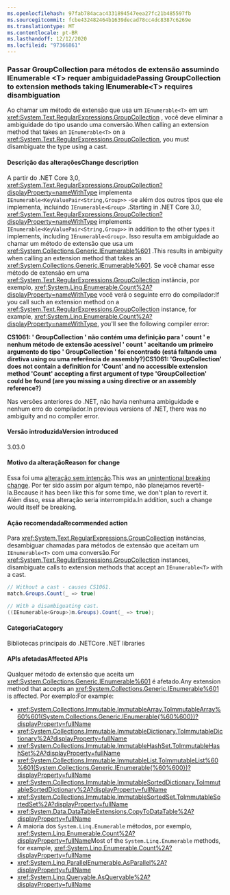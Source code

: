 ```yaml
---
ms.openlocfilehash: 97fab784acac4331894547eea27fc21b485597fb
ms.sourcegitcommit: fcbe432482464b1639decad78cc4dc8387c6269e
ms.translationtype: MT
ms.contentlocale: pt-BR
ms.lasthandoff: 12/12/2020
ms.locfileid: "97366861"
---
```

### <a name="passing-groupcollection-to-extension-methods-taking-ienumerablet-requires-disambiguation"></a><span data-ttu-id="10daf-101">Passar GroupCollection para métodos de extensão assumindo IEnumerable \<T> requer ambiguidade</span><span class="sxs-lookup"><span data-stu-id="10daf-101">Passing GroupCollection to extension methods taking IEnumerable\<T> requires disambiguation</span></span>

<span data-ttu-id="10daf-102">Ao chamar um método de extensão que usa um `IEnumerable<T>` em um <xref:System.Text.RegularExpressions.GroupCollection> , você deve eliminar a ambiguidade do tipo usando uma conversão.</span><span class="sxs-lookup"><span data-stu-id="10daf-102">When calling an extension method that takes an `IEnumerable<T>` on a <xref:System.Text.RegularExpressions.GroupCollection>, you must disambiguate the type using a cast.</span></span>

#### <a name="change-description"></a><span data-ttu-id="10daf-103">Descrição das alterações</span><span class="sxs-lookup"><span data-stu-id="10daf-103">Change description</span></span>

<span data-ttu-id="10daf-104">A partir do .NET Core 3,0, <xref:System.Text.RegularExpressions.GroupCollection?displayProperty=nameWithType> implementa `IEnumerable<KeyValuePair<String,Group>>` -se além dos outros tipos que ele implementa, incluindo `IEnumerable<Group>` .</span><span class="sxs-lookup"><span data-stu-id="10daf-104">Starting in .NET Core 3.0, <xref:System.Text.RegularExpressions.GroupCollection?displayProperty=nameWithType> implements `IEnumerable<KeyValuePair<String,Group>>` in addition to the other types it implements, including `IEnumerable<Group>`.</span></span> <span data-ttu-id="10daf-105">Isso resulta em ambiguidade ao chamar um método de extensão que usa um <xref:System.Collections.Generic.IEnumerable%601> .</span><span class="sxs-lookup"><span data-stu-id="10daf-105">This results in ambiguity when calling an extension method that takes an <xref:System.Collections.Generic.IEnumerable%601>.</span></span> <span data-ttu-id="10daf-106">Se você chamar esse método de extensão em uma <xref:System.Text.RegularExpressions.GroupCollection> instância, por exemplo, <xref:System.Linq.Enumerable.Count%2A?displayProperty=nameWithType> você verá o seguinte erro do compilador:</span><span class="sxs-lookup"><span data-stu-id="10daf-106">If you call such an extension method on a <xref:System.Text.RegularExpressions.GroupCollection> instance, for example, <xref:System.Linq.Enumerable.Count%2A?displayProperty=nameWithType>, you'll see the following compiler error:</span></span>

<span data-ttu-id="10daf-107">**CS1061: ' GroupCollection ' não contém uma definição para ' count ' e nenhum método de extensão acessível ' count ' aceitando um primeiro argumento do tipo ' GroupCollection ' foi encontrado (está faltando uma diretiva using ou uma referência de assembly?)**</span><span class="sxs-lookup"><span data-stu-id="10daf-107">**CS1061: 'GroupCollection' does not contain a definition for 'Count' and no accessible extension method 'Count' accepting a first argument of type 'GroupCollection' could be found (are you missing a using directive or an assembly reference?)**</span></span>

<span data-ttu-id="10daf-108">Nas versões anteriores do .NET, não havia nenhuma ambiguidade e nenhum erro do compilador.</span><span class="sxs-lookup"><span data-stu-id="10daf-108">In previous versions of .NET, there was no ambiguity and no compiler error.</span></span>

#### <a name="version-introduced"></a><span data-ttu-id="10daf-109">Versão introduzida</span><span class="sxs-lookup"><span data-stu-id="10daf-109">Version introduced</span></span>

<span data-ttu-id="10daf-110">3.0</span><span class="sxs-lookup"><span data-stu-id="10daf-110">3.0</span></span>

#### <a name="reason-for-change"></a><span data-ttu-id="10daf-111">Motivo da alteração</span><span class="sxs-lookup"><span data-stu-id="10daf-111">Reason for change</span></span>

<span data-ttu-id="10daf-112">Essa foi uma [alteração sem intenção](https://github.com/dotnet/corefx/pull/30077).</span><span class="sxs-lookup"><span data-stu-id="10daf-112">This was an [unintentional breaking change](https://github.com/dotnet/corefx/pull/30077).</span></span> <span data-ttu-id="10daf-113">Por ter sido assim por algum tempo, não planejamos revertê-la.</span><span class="sxs-lookup"><span data-stu-id="10daf-113">Because it has been like this for some time, we don't plan to revert it.</span></span> <span data-ttu-id="10daf-114">Além disso, essa alteração seria interrompida.</span><span class="sxs-lookup"><span data-stu-id="10daf-114">In addition, such a change would itself be breaking.</span></span>

#### <a name="recommended-action"></a><span data-ttu-id="10daf-115">Ação recomendada</span><span class="sxs-lookup"><span data-stu-id="10daf-115">Recommended action</span></span>

<span data-ttu-id="10daf-116">Para <xref:System.Text.RegularExpressions.GroupCollection> instâncias, desambiguar chamadas para métodos de extensão que aceitam um `IEnumerable<T>` com uma conversão.</span><span class="sxs-lookup"><span data-stu-id="10daf-116">For <xref:System.Text.RegularExpressions.GroupCollection> instances, disambiguate calls to extension methods that accept an `IEnumerable<T>` with a cast.</span></span>

```csharp
// Without a cast - causes CS1061.
match.Groups.Count(_ => true)

// With a disambiguating cast.
((IEnumerable<Group>)m.Groups).Count(_ => true);
```

#### <a name="category"></a><span data-ttu-id="10daf-117">Categoria</span><span class="sxs-lookup"><span data-stu-id="10daf-117">Category</span></span>

<span data-ttu-id="10daf-118">Bibliotecas principais do .NET</span><span class="sxs-lookup"><span data-stu-id="10daf-118">Core .NET libraries</span></span>

#### <a name="affected-apis"></a><span data-ttu-id="10daf-119">APIs afetadas</span><span class="sxs-lookup"><span data-stu-id="10daf-119">Affected APIs</span></span>

<span data-ttu-id="10daf-120">Qualquer método de extensão que aceita um <xref:System.Collections.Generic.IEnumerable%601> é afetado.</span><span class="sxs-lookup"><span data-stu-id="10daf-120">Any extension method that accepts an <xref:System.Collections.Generic.IEnumerable%601> is affected.</span></span> <span data-ttu-id="10daf-121">Por exemplo:</span><span class="sxs-lookup"><span data-stu-id="10daf-121">For example:</span></span>

- <xref:System.Collections.Immutable.ImmutableArray.ToImmutableArray%60%601(System.Collections.Generic.IEnumerable{%60%600})?displayProperty=fullName>
- <xref:System.Collections.Immutable.ImmutableDictionary.ToImmutableDictionary%2A?displayProperty=fullName>
- <xref:System.Collections.Immutable.ImmutableHashSet.ToImmutableHashSet%2A?displayProperty=fullName>
- <xref:System.Collections.Immutable.ImmutableList.ToImmutableList%60%601(System.Collections.Generic.IEnumerable{%60%600})?displayProperty=fullName>
- <xref:System.Collections.Immutable.ImmutableSortedDictionary.ToImmutableSortedDictionary%2A?displayProperty=fullName>
- <xref:System.Collections.Immutable.ImmutableSortedSet.ToImmutableSortedSet%2A?displayProperty=fullName>
- <xref:System.Data.DataTableExtensions.CopyToDataTable%2A?displayProperty=fullName>
- <span data-ttu-id="10daf-122">A maioria dos `System.Linq.Enumerable` métodos, por exemplo, <xref:System.Linq.Enumerable.Count%2A?displayProperty=fullName></span><span class="sxs-lookup"><span data-stu-id="10daf-122">Most of the `System.Linq.Enumerable` methods, for example, <xref:System.Linq.Enumerable.Count%2A?displayProperty=fullName></span></span>
- <xref:System.Linq.ParallelEnumerable.AsParallel%2A?displayProperty=fullName>
- <xref:System.Linq.Queryable.AsQueryable%2A?displayProperty=fullName>

<!--

#### Affected APIs

- ``M:System.Collections.Immutable.ImmutableArray.ToImmutableArray``1(System.Collections.Generic.IEnumerable{``0})``
- `Overload:System.Collections.Immutable.ImmutableDictionary.ToImmutableDictionary`
- `Overload:System.Collections.Immutable.ImmutableHashSet.ToImmutableHashSet`
- ``M:System.Collections.Immutable.ImmutableList.ToImmutableList``1(System.Collections.Generic.IEnumerable{``0})``
- `Overload:System.Collections.Immutable.ImmutableSortedDictionary.ToImmutableSortedDictionary`
- `Overload:System.Collections.Immutable.ImmutableSortedSet.ToImmutableSortedSet`
- `Overload:System.Data.DataTableExtensions.CopyToDataTable`
- `Overload:System.Linq.Enumerable.Count`
- `Overload:System.Linq.ParallelEnumerable.AsParallel`
- `Overload:System.Linq.Queryable.AsQueryable`

-->
